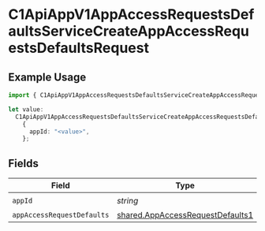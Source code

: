 # C1ApiAppV1AppAccessRequestsDefaultsServiceCreateAppAccessRequestsDefaultsRequest

## Example Usage

```typescript
import { C1ApiAppV1AppAccessRequestsDefaultsServiceCreateAppAccessRequestsDefaultsRequest } from "conductorone-sdk-typescript/sdk/models/operations";

let value:
  C1ApiAppV1AppAccessRequestsDefaultsServiceCreateAppAccessRequestsDefaultsRequest =
    {
      appId: "<value>",
    };
```

## Fields

| Field                                                                                       | Type                                                                                        | Required                                                                                    | Description                                                                                 |
| ------------------------------------------------------------------------------------------- | ------------------------------------------------------------------------------------------- | ------------------------------------------------------------------------------------------- | ------------------------------------------------------------------------------------------- |
| `appId`                                                                                     | *string*                                                                                    | :heavy_check_mark:                                                                          | N/A                                                                                         |
| `appAccessRequestDefaults`                                                                  | [shared.AppAccessRequestDefaults1](../../../sdk/models/shared/appaccessrequestdefaults1.md) | :heavy_minus_sign:                                                                          | N/A                                                                                         |